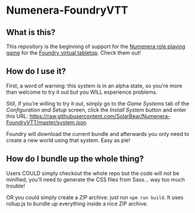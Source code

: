 # Numenera-FoundryVTT

## What is this?

This repository is the beginning of support for the [Numenera role playing game](http://numenera.com/) for the [Foundry virtual tabletop](http://foundryvtt.com/#about-foundry-virtual-tabletop). Check them out!

## How do I use it?

First, a word of warning: this system is in an alpha state, so you're more than welcome to try it out but you WILL experience problems.

Still, if you're willing to try it out, simply go to the _Game Systems_ tab of the _Configuration and Setup_ screen, click the _Install System_ button and enter this URL: https://raw.githubusercontent.com/SolarBear/Numenera-FoundryVTT/master/system.json

Foundry will download the current bundle and afterwards you only need to create a new world using that system. Easy as pie!

## How do I bundle up the whole thing?

Users COULD simply checkout the whole repo but the code will not be minified, you'll need to generate the CSS files from Sass... way too much trouble!

OR you could simply create a ZIP archive: just run `npm run build`. It uses rollup.js to bundle up everything inside a nice ZIP archive.